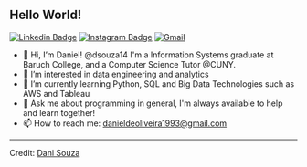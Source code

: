 ## Hello World!

[![Linkedin Badge](https://img.shields.io/badge/-danisouza1993-blue?style=flat-square&logo=Linkedin&logoColor=white&link=https://www.linkedin.com/in/sanket-patil-b4134362/)](https://www.linkedin.com/in/danisouza1993/) 
[![Instagram Badge](https://img.shields.io/badge/-@_souza_93-D7008A?style=flat-square&labelColor=D7008A&logo=Instagram&logoColor=white&link=https://www.instagram.com/_souza_93/)](https://www.instagram.com/_souza_93/) 
[![Gmail](https://img.shields.io/badge/-Gmail-c14438?style=flat&logo=Gmail&logoColor=white)](mailto:danieldeoliveira1993@gmail.com)

- 👋 Hi, I’m Daniel! @dsouza14 I'm a Information Systems graduate at Baruch College, and a Computer Science Tutor @CUNY.
- 👀 I’m interested in data engineering and analytics
- 🌱 I’m currently learning Python, SQL and Big Data Technologies such as AWS and Tableau
- 💬 Ask me about programming in general, I'm always available to help and learn together!
- 📫 How to reach me: danieldeoliveira1993@gmail.com

____

Credit: [Dani Souza](https://github.com/dsouza14)
